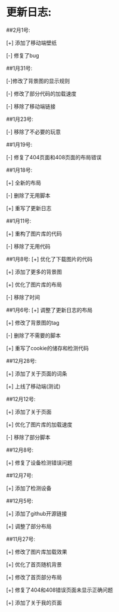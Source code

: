 # 更新日志:

##2月1号:

[+] 添加了移动端壁纸

[-] 修复了bug

##1月31号:

[-]修改了背景图的显示规则

[-] 修改了部分代码的加载速度

[-] 移除了移动端链接

##1月23号:

[-] 移除了不必要的玩意

##1月19号:

[-] 修复了404页面和408页面的布局错误

##1月18号:

[+] 全新的布局

[-] 删除了无用脚本

[+] 重写了更新日志

##1月11号:

[+] 重构了图片库的代码

[-] 移除了无用代码

##1月8号:
[+] 优化了下载图片的代码

[+] 添加了更多的背景图

[+] 优化了图片库的布局

[-] 移除了时间

##1月6号:
[+] 调整了更新日志的布局

[+] 修改了背景图的tag

[-] 删除了不需要的脚本

[+] 重写了cookie的储存和检测代码

##12月28号:

[+] 添加了关于页面的词条

[+] 上线了移动端(测试)

##12月12号:

[+] 添加了关于页面

[+] 优化了图片库的加载速度

[-] 移除了部分脚本

##12月8号:

[+] 修复了设备检测错误问题

##12月7号:

[+] 添加了检测设备

##12月5号:

[+] 添加了github开源链接

[+] 调整了部分布局

##11月27号:

[+] 修改了图片库加载效果

[+] 优化了首页随机背景

[+] 修改了首页部分布局

[+] 修复了404和408错误页面未显示正确问题

[+] 添加了关于我的页面
